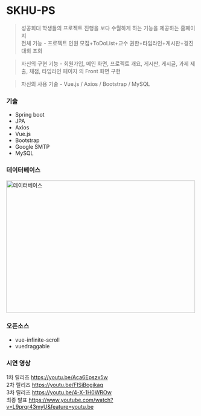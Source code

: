 
# SKHU-PS

> 성공회대 학생들의 프로젝트 진행을 보다 수월하게 하는 기능을 제공하는 홈페이지   
> 전체 기능 - 프로젝트 인원 모집+ToDoList+교수 권한+타임라인+게시판+경진대회 조회

> 자신의 구현 기능 - 회원가입, 메인 화면, 프로젝트 개요, 게시판, 게시글, 과제 제출, 채점, 타임라인 페이지 의 Front 화면 구현

> 자신의 사용 기술 - Vue.js / Axios / Bootstrap / MySQL

### 기술
* Spring boot
* JPA
* Axios
* Vue.js
* Bootstrap
* Google SMTP
* MySQL

### 데이터베이스
<img src="https://user-images.githubusercontent.com/33142199/98501697-51a16280-2293-11eb-933a-6392ca434425.png" alt="데이터베이스" width="500px" height="350px">


### 오픈소스
 * vue-infinite-scroll
 * vuedraggable

### 시연 영상
1차 릴리즈 https://youtu.be/Aca6Epszx5w   
2차 릴리즈 https://youtu.be/FISiBogikag   
3차 릴리즈 https://youtu.be/4-X-1H0WROw   
최종 발표 https://www.youtube.com/watch?v=L9prqr43myU&feature=youtu.be
